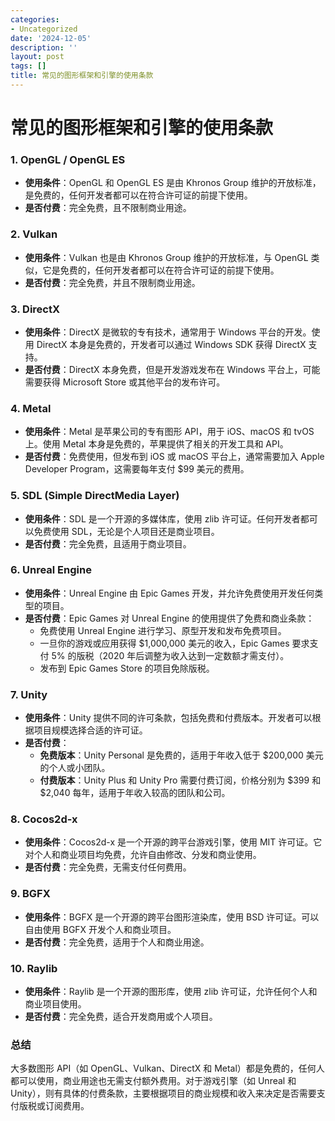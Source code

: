 ```yaml
---
categories:
- Uncategorized
date: '2024-12-05'
description: ''
layout: post
tags: []
title: 常见的图形框架和引擎的使用条款
---
```


# 常见的图形框架和引擎的使用条款

### 1. **OpenGL / OpenGL ES**

- **使用条件**：OpenGL 和 OpenGL ES 是由 Khronos Group 维护的开放标准，是免费的，任何开发者都可以在符合许可证的前提下使用。
- **是否付费**：完全免费，且不限制商业用途。

### 2. **Vulkan**

- **使用条件**：Vulkan 也是由 Khronos Group 维护的开放标准，与 OpenGL 类似，它是免费的，任何开发者都可以在符合许可证的前提下使用。
- **是否付费**：完全免费，并且不限制商业用途。

### 3. **DirectX**

- **使用条件**：DirectX 是微软的专有技术，通常用于 Windows 平台的开发。使用 DirectX 本身是免费的，开发者可以通过 Windows SDK 获得 DirectX 支持。
- **是否付费**：DirectX 本身免费，但是开发游戏发布在 Windows 平台上，可能需要获得 Microsoft Store 或其他平台的发布许可。

### 4. **Metal**

- **使用条件**：Metal 是苹果公司的专有图形 API，用于 iOS、macOS 和 tvOS 上。使用 Metal 本身是免费的，苹果提供了相关的开发工具和 API。
- **是否付费**：免费使用，但发布到 iOS 或 macOS 平台上，通常需要加入 Apple Developer Program，这需要每年支付 $99 美元的费用。

### 5. **SDL (Simple DirectMedia Layer)**

- **使用条件**：SDL 是一个开源的多媒体库，使用 zlib 许可证。任何开发者都可以免费使用 SDL，无论是个人项目还是商业项目。
- **是否付费**：完全免费，且适用于商业项目。

### 6. **Unreal Engine**

- **使用条件**：Unreal Engine 由 Epic Games 开发，并允许免费使用开发任何类型的项目。
- **是否付费**：Epic Games 对 Unreal Engine 的使用提供了免费和商业条款：
  - 免费使用 Unreal Engine 进行学习、原型开发和发布免费项目。
  - 一旦你的游戏或应用获得 $1,000,000 美元的收入，Epic Games 要求支付 5% 的版税（2020 年后调整为收入达到一定数额才需支付）。
  - 发布到 Epic Games Store 的项目免除版税。

### 7. **Unity**

- **使用条件**：Unity 提供不同的许可条款，包括免费和付费版本。开发者可以根据项目规模选择合适的许可证。
- **是否付费**：
  - **免费版本**：Unity Personal 是免费的，适用于年收入低于 $200,000 美元的个人或小团队。
  - **付费版本**：Unity Plus 和 Unity Pro 需要付费订阅，价格分别为 $399 和 $2,040 每年，适用于年收入较高的团队和公司。

### 8. **Cocos2d-x**

- **使用条件**：Cocos2d-x 是一个开源的跨平台游戏引擎，使用 MIT 许可证。它对个人和商业项目均免费，允许自由修改、分发和商业使用。
- **是否付费**：完全免费，无需支付任何费用。

### 9. **BGFX**

- **使用条件**：BGFX 是一个开源的跨平台图形渲染库，使用 BSD 许可证。可以自由使用 BGFX 开发个人和商业项目。
- **是否付费**：完全免费，适用于个人和商业用途。

### 10. **Raylib**

- **使用条件**：Raylib 是一个开源的图形库，使用 zlib 许可证，允许任何个人和商业项目使用。
- **是否付费**：完全免费，适合开发商用或个人项目。

### 总结

大多数图形 API（如 OpenGL、Vulkan、DirectX 和 Metal）都是免费的，任何人都可以使用，商业用途也无需支付额外费用。对于游戏引擎（如 Unreal 和 Unity），则有具体的付费条款，主要根据项目的商业规模和收入来决定是否需要支付版税或订阅费用。
